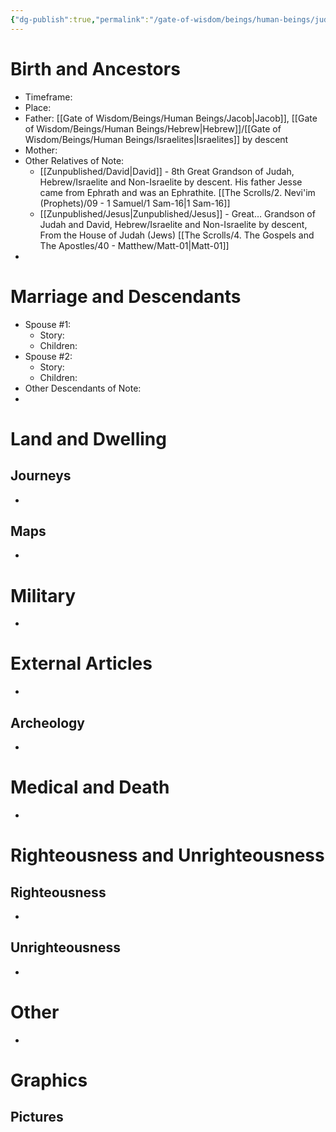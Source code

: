 ```yaml
---
{"dg-publish":true,"permalink":"/gate-of-wisdom/beings/human-beings/judah/","tags":["#GateWisdom","Being","HumanBeing","J"]}
---
```



# Birth and Ancestors
- Timeframe:
- Place:
- Father:  [[Gate of Wisdom/Beings/Human Beings/Jacob\|Jacob]], [[Gate of Wisdom/Beings/Human Beings/Hebrew\|Hebrew]]/[[Gate of Wisdom/Beings/Human Beings/Israelites\|Israelites]] by descent
- Mother:
- Other Relatives of Note:
	- [[Zunpublished/David\|David]] - 8th Great Grandson of Judah, Hebrew/Israelite and Non-Israelite by descent. His father Jesse came from Ephrath and was an Ephrathite. [[The Scrolls/2. Nevi'im (Prophets)/09 - 1 Samuel/1 Sam-16\|1 Sam-16]]
	- [[Zunpublished/Jesus\|Zunpublished/Jesus]] - Great… Grandson of Judah and David, Hebrew/Israelite and Non-Israelite by descent, From the House of Judah (Jews) [[The Scrolls/4. The Gospels and The Apostles/40 - Matthew/Matt-01\|Matt-01]]
-  

# Marriage and Descendants
- Spouse #1:
	- Story:
	- Children:
- Spouse #2:
	- Story:
	- Children:
- Other Descendants of Note:
-  

# Land and Dwelling
## Journeys
- 

## Maps
- 

# Military
- 

# External Articles
- 

## Archeology
- 

# Medical and Death
- 

# Righteousness and Unrighteousness
## Righteousness
- 

## Unrighteousness
- 

# Other
- 


# Graphics
## Pictures



